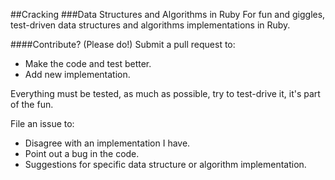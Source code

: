 ##Cracking
###Data Structures and Algorithms in Ruby
For fun and giggles, test-driven data structures and algorithms implementations in Ruby.

####Contribute? (Please do!)
Submit a pull request to:

- Make the code and test better.
- Add new implementation.

Everything must be tested, as much as possible, try to test-drive it, it's part of the fun.

File an issue to:

- Disagree with an implementation I have.
- Point out a bug in the code.
- Suggestions for specific data structure or algorithm implementation.

